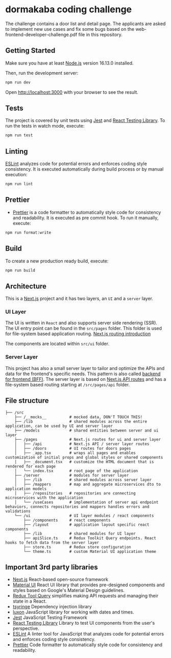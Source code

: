 # dormakaba coding challenge

The challenge contains a door list and detail page. The applicants are asked to implement new use cases and fix some bugs based on the web-frontend-developer-challenge.pdf file in this repository.

## Getting Started

Make sure you have at least [Node.js](https://nodejs.org/en/) version 16.13.0 installed.

Then, run the development server:

```bash
npm run dev
```

Open [http://localhost:3000](http://localhost:3000) with your browser to see the result.

## Tests

The project is covered by unit tests using [Jest](https://jestjs.io/) and [React Testing Library](https://testing-library.com/docs/react-testing-library/intro/).
To run the tests in watch mode, execute:

```bash
npm run test
```

## Linting

[ESLint](https://eslint.org/) analyzes code for potential errors and enforces coding style consistency. It is executed automatically during build process or by manual execution:

```bash
npm run lint
```

## Prettier

- [Prettier](https://prettier.io/) is a code formatter to automatically style code for consistency and readability. It is executed as pre commit hook. To run it manually, execute:

```bash
npm run format:write
```

## Build

To create a new production ready build, execute:

```bash
npm run build
```

## Architecture

This is a [Next.js](https://nextjs.org/) project and it has two layers, an `UI` and a `server` layer.

### UI Layer

The UI is written in `React` and also supports server side rendering (SSR).
The UI entry point can be found in the `src/pages` folder. This folder is used for file-system based application routing.
[Next.js routing introduction](https://nextjs.org/docs/routing/introduction)

The components are located within `src/ui` folder.

### Server Layer

This project has also a small server layer to tailor and optimize the APIs and data for the frontend's specific needs. This pattern is also called [backend for frontend (BFF)](https://blog.bitsrc.io/bff-pattern-backend-for-frontend-an-introduction-e4fa965128bf).
The server layer is based on [Next.js API routes](https://nextjs.org/docs/api-routes/introduction) and has a file-system based routing starting at `/src/pages/api` folder.

## File structure

```
├── /src
    ├── /__mocks__          # mocked data, DON'T TOUCH THIS!
    ├── /lib                # shared modules across the entire application, can be used by UI and server layer
    ├── /models             # shared entities between server and ui layer
    ├── /pages              # Next.js routes for ui and server layer
    │   ├── /api            # Next.js API / server layer routes
    │   ├── /doors          # UI routes for doors pages
    │   ├── _app.tsx        # wraps all pages and enables customization of initial props and global styles or shared components
    │   ├── _document.tsx   # customize the HTML document that is rendered for each page
    │   └── index.tsx       # root page of the application
    ├── /server             # modules for server layer
    │   ├── /lib            # shared modules across server layer
    │   ├── /mappers        # map and aggregate microservices dto to application models
    │   ├── /repositories   # repositories are connecting microservices with the application
    │   └── /useCases       # implementation of server api endpoint behaviors, connects repositories and mappers handles errors and validations
    └── /ui                 # UI layer modules / react components
        ├── /components     # react components
        ├── /layout         # application layout specific react components
        ├── /lib            # shared modules for UI layer
        ├── apiSlice.ts     # Redux Toolkit Query endpoints. React hooks to fetch data from the server layer
        ├── store.ts        # Redux store configuration
        └── theme.ts        # custom Material UI application theme
```

## Important 3rd party libraries

- [Next.js](https://nextjs.org/) React-based open-source framework
- [Material UI](https://mui.com/) React UI library that provides pre-designed components and styles based on Google's Material Design guidelines.
- [Redux Tool Query](https://nextjs.org/https://redux-toolkit.js.org/rtk-query/overview) simplifies making API requests and managing their state in a React.
- [tsyringe](https://github.com/microsoft/tsyringe) Dependency injection library
- [luxon](https://moment.github.io/luxon/) JavaScript library for working with dates and times.
- [Jest](https://jestjs.io/) JavaScript Testing Framework
- [React Testing Library](https://testing-library.com/docs/react-testing-library/intro/) Library to test UI components from the user's perspective.
- [ESLint](https://eslint.org/) A linter tool for JavaScript that analyzes code for potential errors and enforces coding style consistency.
- [Prettier](https://prettier.io/) Code formatter to automatically style code for consistency and readability.
